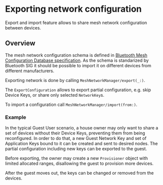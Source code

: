 # Exporting network configuration

Export and import feature allows to share mesh network configuration between 
devices.

## Overview

The mesh network configuration schema is defined in 
[Bluetooth Mesh Configuration Database specification](https://www.bluetooth.com/specifications/specs/mesh-configuration-database-profile-1-0-1/).
As the schema is standarized by Bluetooth SIG it should be possible to import it on different devices
from different manufacturers.

Exporting network is done by calling ``MeshNetworkManager/export(_:)``.

The ``ExportConfiguration`` allows to export partial configuration, e.g. skip Device Keys, or
share only selected ``NetworkKey``s.

To import a configuration call ``MeshNetworkManager/import(from:)``.

### Example

In the typical Guest User scenario, a house owner may only want to share a set of
devices without their Device Keys, preventing them from being reconfigured. In order to do
that, a new Guest Network Key and set of Application Keys bound to it can be created and sent
to desired nodes. The partial configuration including new keys can be exported to the guest.

Before exporting, the owner may create a new ``Provisioner`` object with limited allocated 
ranges, disallowing the guest to provision more devices.

After the guest moves out, the keys can be changed or removed from the devices.
